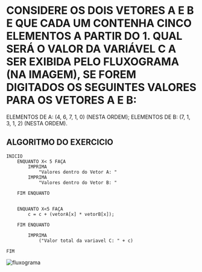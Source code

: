 # CONSIDERE OS DOIS VETORES A E B E QUE CADA UM CONTENHA CINCO ELEMENTOS A PARTIR DO 1. QUAL SERÁ O VALOR DA VARIÁVEL C A SER EXIBIDA PELO FLUXOGRAMA (NA IMAGEM), SE FOREM DIGITADOS OS SEGUINTES VALORES PARA OS VETORES A E B:

ELEMENTOS DE A: (4, 6, 7, 1, 0) (NESTA ORDEM);
ELEMENTOS DE B: (7, 1, 3, 1, 2) (NESTA ORDEM).

## ALGORITMO DO EXERCICIO

    INICIO
		ENQUANTO X< 5 FAÇA
			IMPRIMA 
				"Valores dentro do Vetor A: "
			IMPRIMA 
				"Valores dentro do Vetor B: "

		FIM ENQUANTO	


		ENQUANTO X<5 FAÇA
			c = c + (vetorA[x] * vetorB[x]);

		FIM ENQUANTO
			
			IMPRIMA 
				("Valor total da variavel C: " + c)

    FIM
    
  ![fluxograma](https://user-images.githubusercontent.com/104045633/173463475-56df6733-0654-4324-8d5c-d7898b33157d.png)

